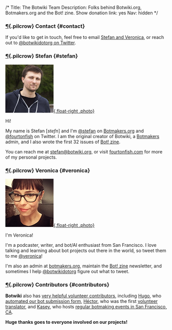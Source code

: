 /*
Title: The Botwiki Team
Description: Folks behind Botwiki.org, Botmakers.org and the Bot! zine.
Show donation link: yes
Nav: hidden
*/

### [¶](#contact){.pilcrow} Contact {#contact}

If you'd like to get in touch, feel free to email [Stefan and Veronica](mailto:stefan@botwiki.org?cc=v@veronicabelmont.com), or reach out to [@botwikidotorg on Twitter](https://twitter.com/botwikidotorg).


### [¶](#stefan){.pilcrow} Stefan {#stefan}

[![Stefan](/content/about/images/stefan.png){.float-right .photo}](https://twitter.com/fourtonfish)

Hi!

My name is Stefan [*stefn*] and I'm [@stefan](https://botmakers.slack.com/messages/@stefan/details/) on [Botmakers.org](https://botmakers.org/) and [@fourtonfish](https://twitter.com/fourtonfish) on Twitter. I am the original creator of Botwiki, a [Botmakers](https://botmakers.org/) admin, and I also wrote the first 32 issues of [Bot! zine](https://botzine.org/).


You can reach me at [stefan@botwiki.org](mailto:stefan@botwiki.org), or visit [fourtonfish.com](https://fourtonfish.com/) for more of my personal projects.



### [¶](#veronica){.pilcrow} Veronica {#veronica}

[![Veronica](/content/about/images/veronica.jpg){.float-right .photo}](https://twitter.com/Veronica)

I'm Veronica!

I'm a podcaster, writer, and bot/AI enthusiast from San Francisco. I love talking and learning about bot projects out there in the world, so tweet them to me [@veronica](https://twitter.com/veronica)!

I'm also an admin at [botmakers.org](https://botmakers.org/), maintain the [Bot! zine](https://botzine.org/) newsletter, and sometimes I help [@botwikidotorg](https://twitter.com/botwikidotorg) figure out what to tweet.


### [¶](#contributors){.pilcrow} Contributors {#contributors}


 
**Botwiki** also has [very helpful volunteer contributors](https://github.com/botwiki/botwiki.org/graphs/contributors), including [Hugo](https://twitter.com/hugovk), who [automated our bot submission form](https://github.com/botwiki/botwiki.org/tree/master/submission-form-scripts), [Héctor](https://twitter.com/Zentaurus), who was the first [volunteer translator](https://github.com/botwiki/botwiki.org/blob/master/TRANSLATING-CONTENT.md), and [Kasey](https://twitter.com/bitpixi), who hosts [regular botmaking events in San Francisco, CA](http://www.meetup.com/Bay-Area-Bot-Arts/).

**Huge thanks goes to everyone involved on our projects!**
